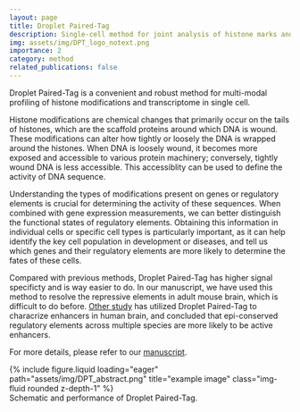 ```yaml
---
layout: page
title: Droplet Paired-Tag
description: Single-cell method for joint analysis of histone marks and transcriptome
img: assets/img/DPT_logo_notext.png
importance: 2
category: method
related_publications: false
---
```

 
Droplet Paired-Tag is a convenient and robust method for multi-modal profiling of histone modifications and transcriptome in single cell. 

Histone modifications are chemical changes that primarily occur on the tails of histones, which are the scaffold proteins around which DNA is wound. These modifications can alter how tightly or loosely the DNA is wrapped around the histones. When DNA is loosely wound, it becomes more exposed and accessible to various protein machinery; conversely, tightly wound DNA is less accessible. This accessiblity can be used to define the activity of DNA sequence.

Understanding the types of modifications present on genes or regulatory elements is crucial for determining the activity of these sequences. When combined with gene expression measurements, we can better distinguish the functional states of regulatory elements. Obtaining this information in individual cells or specific cell types is particularly important, as it can help identify the key cell population in development or diseases, and tell us which genes and their regulatory elements are more likely to determine the fates of these cells.

Compared with previous methods, Droplet Paired-Tag has higher signal specificty and is way easier to do. In our manuscript, we have used this method to resolve the repressive elements in adult mouse brain, which is difficult to do before. [Other study](https://www.nature.com/articles/s41586-023-06819-6) has utilized Droplet Paired-Tag to characrize enhancers in human brain, and concluded that epi-conserved regulatory elements across multiple species are more likely to be active enhancers.

For more details, please refer to our [manuscript](https://www.nature.com/articles/s41594-023-01060-1).


<div class="row">
    <div class="col-sm mt-3 mt-md-0">
        {% include figure.liquid loading="eager" path="assets/img/DPT_abstract.png" title="example image" class="img-fluid rounded z-depth-1" %}
    </div>
</div>
<div class="caption">
    Schematic and performance of Droplet Paired-Tag.
</div>

